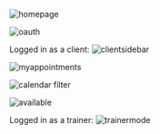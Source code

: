![homepage](https://user-images.githubusercontent.com/33178924/53856059-5a11a800-3f9e-11e9-96cb-04328ae5b135.JPG)

![oauth](https://user-images.githubusercontent.com/33178924/53856260-3864f080-3f9f-11e9-9dc0-47d56b0bcb04.JPG)

Logged in as a client:
![clientsidebar](https://user-images.githubusercontent.com/33178924/53856138-bf659900-3f9e-11e9-9161-54f53ed3bb98.JPG)

![myappointments](https://user-images.githubusercontent.com/33178924/53856362-a3aec280-3f9f-11e9-973d-5ff90cc1983f.JPG)

![calendar filter](https://user-images.githubusercontent.com/33178924/53856449-056f2c80-3fa0-11e9-9d8d-a989825587be.JPG)

![available](https://user-images.githubusercontent.com/33178924/53856534-4a935e80-3fa0-11e9-9f90-e0365b796ff9.JPG)

Logged in as a trainer:
![trainermode](https://user-images.githubusercontent.com/33178924/53856629-b1187c80-3fa0-11e9-8ff7-fb74c986d861.JPG)


